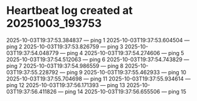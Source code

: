 # Heartbeat log created at 20251003_193753
2025-10-03T19:37:53.384837 — ping 1
2025-10-03T19:37:53.604504 — ping 2
2025-10-03T19:37:53.826759 — ping 3
2025-10-03T19:37:54.048779 — ping 4
2025-10-03T19:37:54.274606 — ping 5
2025-10-03T19:37:54.512063 — ping 6
2025-10-03T19:37:54.743829 — ping 7
2025-10-03T19:37:54.986559 — ping 8
2025-10-03T19:37:55.228792 — ping 9
2025-10-03T19:37:55.462933 — ping 10
2025-10-03T19:37:55.704698 — ping 11
2025-10-03T19:37:55.934614 — ping 12
2025-10-03T19:37:56.171393 — ping 13
2025-10-03T19:37:56.411826 — ping 14
2025-10-03T19:37:56.655506 — ping 15
